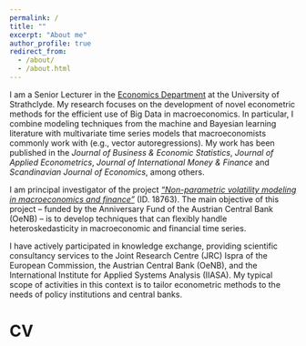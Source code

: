```yaml
---
permalink: /
title: ""
excerpt: "About me"
author_profile: true
redirect_from: 
  - /about/
  - /about.html
---
```


I am a Senior Lecturer in the [Economics Department](https://www.strath.ac.uk/business/economics/) at the University of Strathclyde. 
My research focuses on the development of novel econometric methods for the efficient use of Big Data in macroeconomics. In particular, I combine modeling techniques from the machine and Bayesian learning literature with multivariate time series models that macroeconomists commonly work with (e.g., vector autoregressions). My work has been published in the *Journal of Business & Economic Statistics*, *Journal of Applied Econometrics*, *Journal of International Money & Finance* and *Scandinavian Journal of Economics*, among others.
  
I am principal investigator of the project [*“Non-parametric volatility modeling in macroeconomics and finance”*](https://nhauzenb.github.io/portfolio/oenb-1-npvola/) (ID. 18763). The main objective of this project – funded by the Anniversary Fund of the Austrian Central Bank (OeNB) – is to develop techniques that can flexibly handle heteroskedasticity in macroeconomic and financial time series.

I have actively participated in knowledge exchange, providing scientific consultancy services to the Joint Research Centre (JRC) Ispra of the European Commission, the Austrian Central Bank (OeNB), and the International Institute for Applied Systems Analysis (IIASA). My typical scope of activities in this context is to tailor econometric methods to the needs of policy institutions and central banks.




CV 
======
